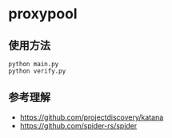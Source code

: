 # proxypool
## 使用方法

```
python main.py
python verify.py
```

## 参考理解
 - https://github.com/projectdiscovery/katana
 - https://github.com/spider-rs/spider
